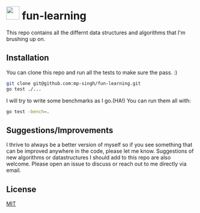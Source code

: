 #  <img src="https://i.imgur.com/efLA0Or.png" width="35">   fun-learning
This repo contains all the differnt data structures and algorithms that I'm brushing up on.

## Installation

You can clone this repo and run all the tests to make sure the pass. :)

```bash
git clone git@github.com:mp-singh/fun-learning.git
go test ./...
```

I will try to write some benchmarks as I go.(HA!) You can run them all with:

```bash
go test -bench=.
```

## Suggestions/Improvements
I thrive to always be a better version of myself so if you see something that can be improved anywhere in the code, please let me know.
Suggestions of new algorithms or datastructures I should add to this repo are also welcome. Please open an issue to discuss or reach out to me directly via email.


## License
[MIT](https://choosealicense.com/licenses/mit/)
